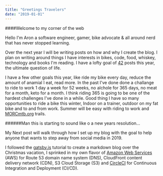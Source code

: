 ```yaml
---
title: "Greetings Travelers"
date: "2019-01-01"
---
```


####Welcome to my corner of the web

Hello I'm Aron a software engineer, gamer, bike advocate & all around nerd that has never stopped learning. 

Over the next year I will be writing posts on how and why I create the blog. I plan on writing around things I have interests in bikes, code, food, whiskey, technology and books I'm reading. I have a lofty goal of [42](https://en.wikipedia.org/wiki/The_Hitchhiker%27s_Guide_to_the_Galaxy) posts this year, the ultimate question of life.  

I have a few other goals this year, like ride my bike every day, reduce the amount of anamial I eat, read more. In the past I've done done a challange to ride to work 1 day a week for 52 weeks, no alchole for 365 days, no meat for a month, keto for a month. I think riding 365 is going to be one of the hardest challenges I've done in a while. Good thing I have so many opportunities to ride a bike this winter, Indoor on a trainer, outdoor on my fat bike and to and from work. Summer will be easy with riding to work and [MORCmtb.org](https://www.morcmtb.org) trails.

######Man this is starting to sound like o a new years resolution...

My Next post will walk through how I set up my blog with the goal to help anyone that wants to step away from social media in 2019.

I followed the [gatsby.js](https://www.gatsbyjs.org/tutorial/) tutorial to create a markdown blog over the Christmas vacation, I sprinked in  my own flavor of [Amazon Web Services](https://aws.amazon.com) (AWS) for Route 53 domain name system (DNS),  CloudFront content delivery network (CDN), S3 Cloud Storage (S3) and [CircleCI](https://circleci.com/) for Continuous Integration and Deployment (CI/CD).